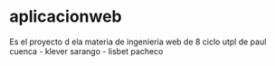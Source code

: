 # aplicacionweb
Es el proyecto d ela materia de ingenieria web de 8 ciclo utpl de paul cuenca - klever sarango - lisbet pacheco
